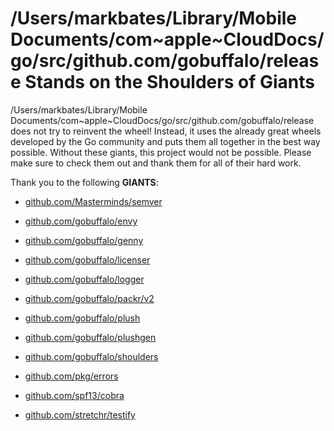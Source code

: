 # /Users/markbates/Library/Mobile Documents/com~apple~CloudDocs/go/src/github.com/gobuffalo/release Stands on the Shoulders of Giants

/Users/markbates/Library/Mobile Documents/com~apple~CloudDocs/go/src/github.com/gobuffalo/release does not try to reinvent the wheel! Instead, it uses the already great wheels developed by the Go community and puts them all together in the best way possible. Without these giants, this project would not be possible. Please make sure to check them out and thank them for all of their hard work.

Thank you to the following **GIANTS**:


* [github.com/Masterminds/semver](https://godoc.org/github.com/Masterminds/semver)

* [github.com/gobuffalo/envy](https://godoc.org/github.com/gobuffalo/envy)

* [github.com/gobuffalo/genny](https://godoc.org/github.com/gobuffalo/genny)

* [github.com/gobuffalo/licenser](https://godoc.org/github.com/gobuffalo/licenser)

* [github.com/gobuffalo/logger](https://godoc.org/github.com/gobuffalo/logger)

* [github.com/gobuffalo/packr/v2](https://godoc.org/github.com/gobuffalo/packr/v2)

* [github.com/gobuffalo/plush](https://godoc.org/github.com/gobuffalo/plush)

* [github.com/gobuffalo/plushgen](https://godoc.org/github.com/gobuffalo/plushgen)

* [github.com/gobuffalo/shoulders](https://godoc.org/github.com/gobuffalo/shoulders)

* [github.com/pkg/errors](https://godoc.org/github.com/pkg/errors)

* [github.com/spf13/cobra](https://godoc.org/github.com/spf13/cobra)

* [github.com/stretchr/testify](https://godoc.org/github.com/stretchr/testify)
